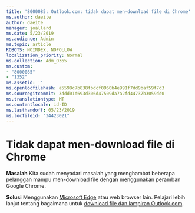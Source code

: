 ```yaml
---
title: '8000085: Outlook.com: tidak dapat men-download file di Chrome'
ms.author: daeite
author: daeite
manager: joallard
ms.date: 5/23/2019
ms.audience: Admin
ms.topic: article
ROBOTS: NOINDEX, NOFOLLOW
localization_priority: Normal
ms.collection: Adm_O365
ms.custom:
- "8000085"
- "1352"
ms.assetid: ''
ms.openlocfilehash: a5598c7b838fbdcf0960b4e991f7dd9baf59f7d3
ms.sourcegitcommit: 3ddd01d693d306d47509da7a2fd44737b3059dd0
ms.translationtype: MT
ms.contentlocale: id-ID
ms.lasthandoff: 05/23/2019
ms.locfileid: "34423021"
---
```

# <a name="cant-download-files-in-chrome"></a>Tidak dapat men-download file di Chrome

**Masalah** Kita sudah menyadari masalah yang menghambat beberapa pelanggan mampu men-download file dengan menggunakan peramban Google Chrome. 

**Solusi** Menggunakan [Microsoft Edge](https://www.microsoft.com/en-gb/windows/microsoft-edge) atau web browser lain.
Pelajari lebih lanjut tentang bagaimana untuk [download file dan lampiran Outlook.com](https://support.office.com/article/8d7c1ea7-4e5f-44ce-bb6e-c5fcc92ba9ab).

